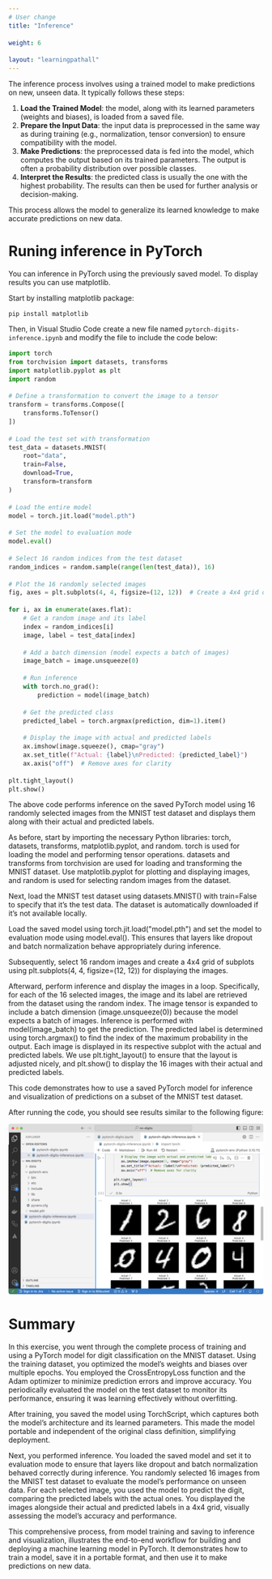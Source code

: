 ```yaml
---
# User change
title: "Inference"

weight: 6

layout: "learningpathall"
---
```


The inference process involves using a trained model to make predictions on new, unseen data. It typically follows these steps:

1. **Load the Trained Model**: the model, along with its learned parameters (weights and biases), is loaded from a saved file.
2. **Prepare the Input Data**: the input data is preprocessed in the same way as during training (e.g., normalization, tensor conversion) to ensure compatibility with the model.
3. **Make Predictions**: the preprocessed data is fed into the model, which computes the output based on its trained parameters. The output is often a probability distribution over possible classes.
4. **Interpret the Results**: the predicted class is usually the one with the highest probability. The results can then be used for further analysis or decision-making.

This process allows the model to generalize its learned knowledge to make accurate predictions on new data.

# Runing inference in PyTorch

You can inference in PyTorch using the previously saved model. To display results you can use matplotlib. 

Start by installing matplotlib package:

```console
pip install matplotlib
```

Then, in Visual Studio Code create a new file named `pytorch-digits-inference.ipynb` and modify the file to include the code below:

```python
import torch
from torchvision import datasets, transforms
import matplotlib.pyplot as plt
import random

# Define a transformation to convert the image to a tensor
transform = transforms.Compose([
    transforms.ToTensor()
])

# Load the test set with transformation
test_data = datasets.MNIST(
    root="data",
    train=False,
    download=True,
    transform=transform
)

# Load the entire model
model = torch.jit.load("model.pth")

# Set the model to evaluation mode
model.eval()

# Select 16 random indices from the test dataset
random_indices = random.sample(range(len(test_data)), 16)

# Plot the 16 randomly selected images
fig, axes = plt.subplots(4, 4, figsize=(12, 12))  # Create a 4x4 grid of subplots

for i, ax in enumerate(axes.flat):
    # Get a random image and its label
    index = random_indices[i]
    image, label = test_data[index]

    # Add a batch dimension (model expects a batch of images)
    image_batch = image.unsqueeze(0)

    # Run inference
    with torch.no_grad():
        prediction = model(image_batch)

    # Get the predicted class
    predicted_label = torch.argmax(prediction, dim=1).item()

    # Display the image with actual and predicted labels
    ax.imshow(image.squeeze(), cmap="gray")
    ax.set_title(f"Actual: {label}\nPredicted: {predicted_label}")
    ax.axis("off")  # Remove axes for clarity

plt.tight_layout()
plt.show()
```

The above code performs inference on the saved PyTorch model using 16 randomly selected images from the MNIST test dataset and displays them along with their actual and predicted labels.

As before, start by importing the necessary Python libraries: torch, datasets, transforms, matplotlib.pyplot, and random. torch is used for loading the model and performing tensor operations. datasets and transforms from torchvision are used for loading and transforming the MNIST dataset. Use matplotlib.pyplot for plotting and displaying images, and random is used for selecting random images from the dataset.

Next, load the MNIST test dataset using datasets.MNIST() with train=False to specify that it’s the test data. The dataset is automatically downloaded if it’s not available locally.

Load the saved model using torch.jit.load("model.pth") and set the model to evaluation mode using model.eval(). This ensures that layers like dropout and batch normalization behave appropriately during inference.

Subsequently, select 16 random images and create a 4x4 grid of subplots using plt.subplots(4, 4, figsize=(12, 12)) for displaying the images.

Afterward, perform inference and display the images in a loop. Specifically, for each of the 16 selected images, the image and its label are retrieved from the dataset using the random index. The image tensor is expanded to include a batch dimension (image.unsqueeze(0)) because the model expects a batch of images. Inference is performed with model(image_batch) to get the prediction. The predicted label is determined using torch.argmax() to find the index of the maximum probability in the output. Each image is displayed in its respective subplot with the actual and predicted labels. We use plt.tight_layout() to ensure that the layout is adjusted nicely, and plt.show() to display the 16 images with their actual and predicted labels.

This code demonstrates how to use a saved PyTorch model for inference and visualization of predictions on a subset of the MNIST test dataset.

After running the code, you should see results similar to the following figure:

![image](Figures/03.png)

# Summary

In this exercise, you went through the complete process of training and using a PyTorch model for digit classification on the MNIST dataset. Using the training dataset, you optimized the model’s weights and biases over multiple epochs. You employed the CrossEntropyLoss function and the Adam optimizer to minimize prediction errors and improve accuracy. You periodically evaluated the model on the test dataset to monitor its performance, ensuring it was learning effectively without overfitting.

After training, you saved the model using TorchScript, which captures both the model’s architecture and its learned parameters. This made the model portable and independent of the original class definition, simplifying deployment.

Next, you performed inference. You loaded the saved model and set it to evaluation mode to ensure that layers like dropout and batch normalization behaved correctly during inference. You randomly selected 16 images from the MNIST test dataset to evaluate the model’s performance on unseen data. For each selected image, you used the model to predict the digit, comparing the predicted labels with the actual ones. You displayed the images alongside their actual and predicted labels in a 4x4 grid, visually assessing the model’s accuracy and performance.

This comprehensive process, from model training and saving to inference and visualization, illustrates the end-to-end workflow for building and deploying a machine learning model in PyTorch. It demonstrates how to train a model, save it in a portable format, and then use it to make predictions on new data.
